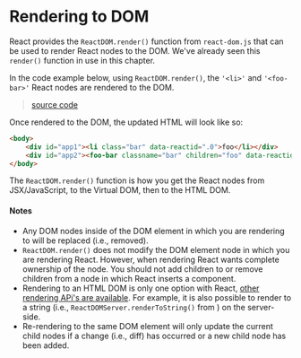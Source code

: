 # Rendering to DOM

React provides the `ReactDOM.render()` function from `react-dom.js` that can be used to render React nodes to the DOM. We've already seen this `render()` function in use in this chapter.

In the code example below, using `ReactDOM.render()`, the `'<li>'` and `'<foo-bar>'` React nodes are rendered to the DOM.

> [source code](https://jsfiddle.net/LLz4p3ox/#tabs=js,result,html,resources)

Once rendered to the DOM, the updated HTML will look like so:

```html
<body>
    <div id="app1"><li class="bar" data-reactid=".0">foo</li></div>
    <div id="app2"><foo-bar classname="bar" children="foo" data-reactid=".1">foo</foo-bar></div>
</body>
```

The `ReactDOM.render()` function is how you get the React nodes from JSX/JavaScript, to the Virtual DOM, then to the HTML DOM.

#### Notes

* Any DOM nodes inside of the DOM element in which you are rendering to will be replaced (i.e., removed).
* `ReactDOM.render()` does not modify the DOM element node in which you are rendering React. However, when rendering React wants complete ownership of the node. You should not add children to or remove children from a node in which React inserts a component.
* Rendering to an HTML DOM is only one option with React, [other rendering APi's are available](https://facebook.github.io/react/docs/top-level-api.html#reactdomserver.rendertostring). For example, it is also possible to render to a string (i.e., `ReactDOMServer.renderToString()` from ) on the server-side.
* Re-rendering to the same DOM element will only update the current child nodes if a change (i.e., diff) has occurred or a new child node has been added.

